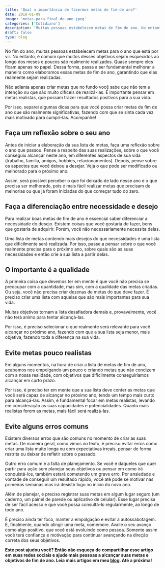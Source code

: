 ```yaml
---
title: 'Qual a importância de fazermos metas de fim de ano?'
date: 2018-01-09
image: 'metas-para-final-de-ano.jpeg'
categories: ['Cotidiano']
description: 'Muitas pessoas estabelecem metas de fim de ano. No entanto, é comum que muitos desses objetivos sejam esquecidos ao longo dos meses e poucos são realmente..'
draft: false
type: blog
---
```


No fim do ano, muitas pessoas estabelecem metas para o ano que está por vir. No entanto, é comum que muitos desses objetivos sejam esquecidos ao longo dos meses e poucos são realmente realizados. Quase sempre eles ficam apenas no papel. Dessa forma, passa a ser fundamental melhorar a maneira como elaboramos essas metas de fim de ano, garantindo que elas realmente sejam realizadas.

Não adianta apenas criar metas que no fundo você sabe que não tem a intenção ou que são muito difíceis de realizá-las. É importante pensar em metas realistas, que possam trazer resultados positivos para a sua vida.

Por isso, separei algumas dicas para que você possa criar metas de fim de ano que são realmente significativas, fazendo com que se sinta cada vez mais motivado para cumpri-las. Acompanhe!

## **Faça um reflexão sobre o seu ano**

Antes de iniciar a elaboração da sua lista de metas, faça uma reflexão sobre o ano que passou. Pense a respeito das suas realizações, sobre o que você conseguiu alcançar neste ano, em diferentes aspectos de sua vida (trabalho, família, amigos, hobbies, relacionamentos). Depois, pense sobre os aspectos que você deixou a desejar. Veja o que pode ser modificado ou melhorado para o próximo ano.

Assim, será possível perceber o que foi deixado de lado nesse ano e o que precisa ser melhorado, pois é mais fácil realizar metas que precisam de melhorias ou que já foram iniciadas do que começar tudo do zero.

## **Faça a diferenciação entre necessidade e desejo**

Para realizar boas metas de fim de ano é essencial saber diferenciar a necessidade do desejo. Existem coisas que você gostaria de fazer, bens que gostaria de adquirir. Porém, você não necessariamente necessita delas.

Uma lista de metas contendo mais desejos do que necessidades é uma lista que dificilmente será realizada. Por isso, passe a pensar sobre o que você realmente precisa para o próximo ano, sobre quais são as suas necessidades e então crie a sua lista a partir delas.

## **O importante é a qualidade**

A primeira coisa que devemos ter em mente é que você não precisa se preocupar com a quantidade, mas sim, com a qualidade das metas criadas. Ou seja, você não precisa criar dezenas de metas do que deve fazer. É preciso criar uma lista com aquelas que são mais importantes para sua vida.

Muitas objetivos tornam a lista desafiadora demais e, provavelmente, você não terá animo para tentar alcançá-las.

Por isso, é preciso selecionar o que realmente será relevante para você alcançar no próximo ano, fazendo com que a sua lista seja menor, mais objetiva, fazendo toda a diferença na sua vida.

## **Evite metas pouco realistas**

Em alguns momentos, na hora de criar a lista de metas de fim de ano, acabamos nos empolgando um pouco e criando metas que não condizem com a nossa realidade, com objetivos que dificilmente conseguiríamos alcançar em curto prazo.

Por isso, é preciso ter em mente que a sua lista deve conter as metas que você será capaz de alcançar no próximo ano, tendo um tempo mais curto para alcançá-las. Assim, é fundamental focar em metas realistas, levando em consideração as suas capacidades e potencialidades. Quanto mais realistas forem as metas, mais fácil será realizá-las.

## **Evite alguns erros comuns**

Existem diversos erros que são comuns no momento de criar as suas metas. De maneira geral, como vimos no texto, é preciso evitar erros como criar uma lista muito longa ou com expectativas irreais, pensar de forma restrita ou deixar de refletir sobre o passado.

Outro erro comum é a falta de planejamento. Se você é daqueles que quer partir para ação sem planejar seus objetivos ou pensar em como irá conquistá-los, também estará cometendo um grave erro. Por ansiedade e vontade de conseguir um resultado rápido, você até pode se motivar nas primeiras semanas mas irá desistir logo no início do novo ano.

Além de planejar, é preciso registrar suas metas em algum lugar seguro (um caderno, um painel de parede ou aplicativo de celular). Esse lugar precisa de ser fácil acesso e que você possa consultá-lo regularmente, ao longo de todo ano.

É preciso ainda ter foco, manter a empolgação e evitar a autossabotagem. E, finalmente, quando atingir uma meta, comemore. Avalie o seu avanço como algo positivo, que você está evoluindo como pessoa. Somente assim você terá confiança e motivação para continuar avançando na direção correta dos seus objetivos.

**Este post ajudou você? Então não esqueça de compartilhar esse artigo em suas redes sociais e ajude mais pessoas a alcançar suas metas e objetivos de fim de ano. Leia mais artigos em meu [blog](/blog/). Até a próxima!**
